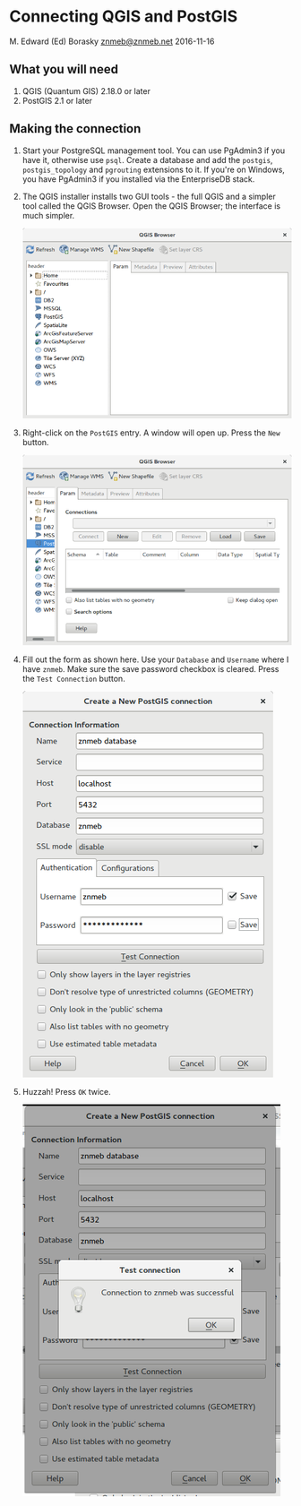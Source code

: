 Connecting QGIS and PostGIS
================
M. Edward (Ed) Borasky <znmeb@znmeb.net>
2016-11-16

What you will need
------------------

1.  QGIS (Quantum GIS) 2.18.0 or later
2.  PostGIS 2.1 or later

Making the connection
---------------------

1.  Start your PostgreSQL management tool. You can use PgAdmin3 if you have it, otherwise use `psql`. Create a database and add the `postgis`, `postgis_topology` and `pgrouting` extensions to it. If you're on Windows, you have PgAdmin3 if you installed via the EnterpriseDB stack.
2.  The QGIS installer installs two GUI tools - the full QGIS and a simpler tool called the QGIS Browser. Open the QGIS Browser; the interface is much simpler.

    ![](Screenshots/QGIS-PostGIS/Screenshot%20from%202016-11-16%2014-55-20.png)
3.  Right-click on the `PostGIS` entry. A window will open up. Press the `New` button.

    ![](Screenshots/QGIS-PostGIS/Screenshot%20from%202016-11-16%2015-00-23.png)
4.  Fill out the form as shown here. Use your `Database` and `Username` where I have `znmeb`. Make sure the save password checkbox is cleared. Press the `Test Connection` button.

    ![](Screenshots/QGIS-PostGIS/Screenshot%20from%202016-11-16%2015-09-22.png)
5.  Huzzah! Press `OK` twice.

    ![](Screenshots/QGIS-PostGIS/Screenshot%20from%202016-11-16%2015-06-38.png)
